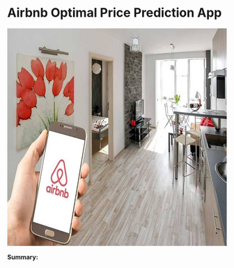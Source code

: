 # Airbnb Optimal Price Prediction App

<img src="https://raw.githubusercontent.com/Airbnb-Ideal-Price/Front_End/main/Other/airbnb_front_image.jpg" width="1000" height="500">

**Summary:**

